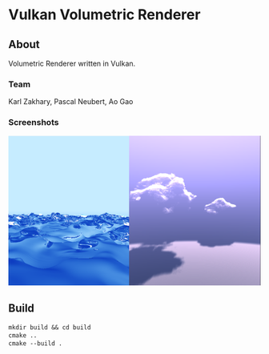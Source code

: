 # Vulkan Volumetric Renderer
## About
Volumetric Renderer written in Vulkan.
### Team
Karl Zakhary, Pascal Neubert, Ao Gao
### Screenshots
![Volumetric](imgs/volumetric.png)
## Build
```
mkdir build && cd build
cmake ..
cmake --build .
```
